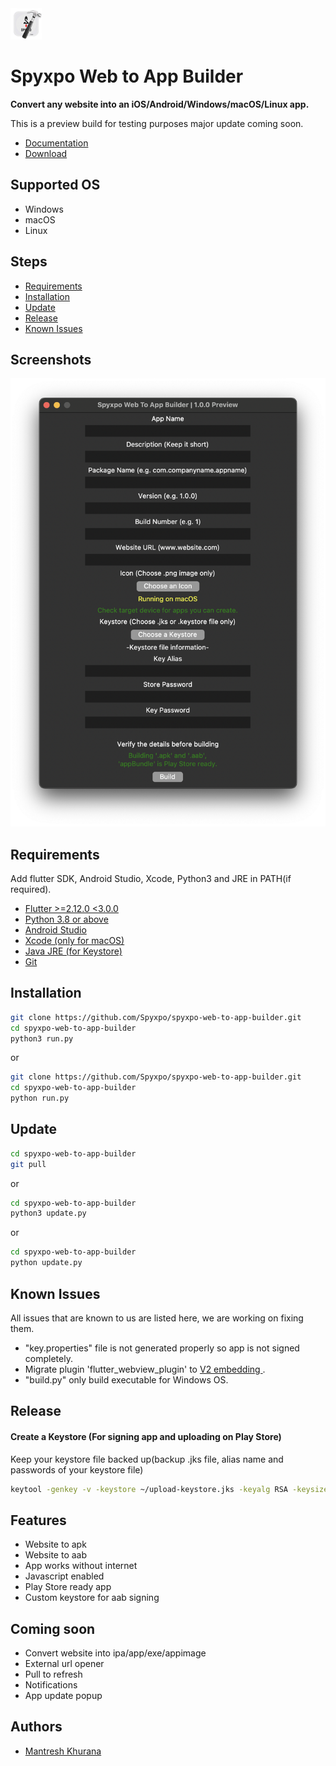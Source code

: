 
<img src="https://raw.githubusercontent.com/Spyxpo/spyxpo-web-to-app-builder/dev/images/logo.png" width="50" height="50">

# Spyxpo Web to App Builder

**Convert any website into an iOS/Android/Windows/macOS/Linux app.**

This is a preview build for testing purposes major update coming soon.

- [Documentation](https://github.com/Spyxpo/spyxpo-web-to-app-builder/wiki)
- [Download](https://github.com/Spyxpo/spyxpo-web-to-app-builder/releases/latest)

## Supported OS

- Windows
- macOS
- Linux

## Steps

- [Requirements](#requirements)
- [Installation](#installation)
- [Update](#update)
- [Release](#release)
- [Known Issues](#known-issues)

## Screenshots

![App Screenshot](https://raw.githubusercontent.com/Spyxpo/spyxpo-web-to-app-builder/dev/screenshots/screenshot-1.png)



<a id= "requirements"></a>

## Requirements

Add flutter SDK, Android Studio, Xcode, Python3 and JRE in PATH(if required).

- [Flutter >=2.12.0 <3.0.0](https://flutter.dev/docs/get-started/install)
- [Python 3.8 or above](https://www.python.org)
- [Android Studio](https://developer.android.com/studio?gclid=CjwKCAiA1aiMBhAUEiwACw25MR3VaqSxOs-Xh0t0pI8ZyjjpdArTBE45Yqvdo5BAMC4ETrX0AHcqoBoCodAQAvD_BwE&gclsrc=aw.ds)
- [Xcode (only for macOS)](https://apps.apple.com/us/app/xcode/id497799835?mt=12)
- [Java JRE (for Keystore)](https://www.java.com/en/download/)
- [Git](https://git-scm.com/downloads)

<a id= "installation"></a>
## Installation

```bash
git clone https://github.com/Spyxpo/spyxpo-web-to-app-builder.git
cd spyxpo-web-to-app-builder
python3 run.py
```

or

```bash
git clone https://github.com/Spyxpo/spyxpo-web-to-app-builder.git
cd spyxpo-web-to-app-builder
python run.py
```

<a id= "update"></a>
## Update

```bash
cd spyxpo-web-to-app-builder
git pull
```
or
```bash
cd spyxpo-web-to-app-builder
python3 update.py
```
or
```bash
cd spyxpo-web-to-app-builder
python update.py
```
<a id= "release">

<a id= "known-issues"></a>
## Known Issues

All issues that are known to us are listed here, we are working on fixing them.
- "key.properties" file is not generated properly so app is not signed completely.
- Migrate plugin 'flutter_webview_plugin' to [V2 embedding ](https://flutter.dev/go/android-plugin-migration).
- "build.py" only build executable for Windows OS.


## Release

#### Create a Keystore (For signing app and uploading on Play Store)
Keep your keystore file backed up(backup .jks file, alias name and passwords of your keystore file)

```bash
keytool -genkey -v -keystore ~/upload-keystore.jks -keyalg RSA -keysize 2048 -validity 10000 -alias upload -storetype JKS
```

## Features

- Website to apk
- Website to aab
- App works without internet
- Javascript enabled
- Play Store ready app
- Custom keystore for aab signing

## Coming soon

- Convert website into ipa/app/exe/appimage
- External url opener
- Pull to refresh
- Notifications
- App update popup

## Authors

- [Mantresh Khurana](https://github.com/mantreshkhurana/)

